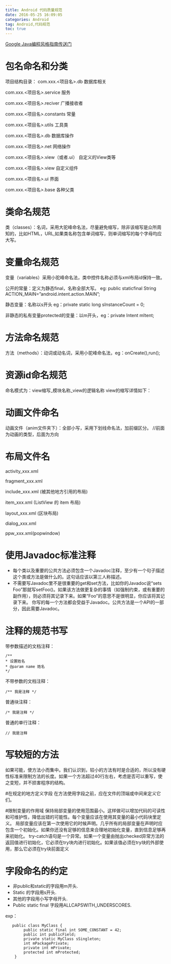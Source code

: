 ```yaml
---
title: Android 代码质量规范
date: ‎2016‎-05‎-‎25 16:09:05  
categories: Android   
tag: Android,代码规范
toc: true  
---
```


[Google Java编程风格指南传送门](http://www.hawstein.com/posts/google-java-style.html)

# 包名命名和分类
项目结构目录：
com.xxx.<项目名>.db 数据库相关

com.xxx.<项目名>.service 服务

com.xxx.<项目名>.reciver 广播接收者

com.xxx.<项目名>.constants 常量

com.xxx.<项目名>.utils 工具类

com.xxx.<项目名>.db	数据库操作

com.xxx.<项目名>.net 网络操作

com.xxx.<项目名>.view（或者.ui）	自定义的View类等

com.xxx.<项目名>.view 自定义组件

com.xxx.<项目名>.ui 界面

com.xxx.<项目名>.base 各种父类

<!--more-->
# 类命名规范
类（classes）：名词，采用大驼峰命名法，尽量避免缩写，除非该缩写是众所周知的，比如HTML，URL,如果类名称包含单词缩写，则单词缩写的每个字母均应大写。

# 变量命名规范
变量（variables）采用小驼峰命名法，类中控件名称必须与xml布局id保持一致。

公开的常量：定义为静态final，名称全部大写。
eg: public staticfinal String ACTION_MAIN=”android.intent.action.MAIN”;

静态变量：名称以s开头
eg：private static long sInstanceCount = 0;

非静态的私有变量protected的变量：以m开头，eg：private Intent mItent;


# 方法命名规范
方法（methods）：动词或动名词，采用小驼峰命名法，eg：onCreate(),run();

# 资源id命名规范
命名模式为：view缩写_模块名称_view的逻辑名称
view的缩写详情如下：


# 动画文件命名
动画文件（anim文件夹下）：全部小写，采用下划线命名法，加前缀区分。
//前面为动画的类型，后面为方向

# 布局文件名

activity_xxx.xml

fragment_xxx.xml

include_xxx.xml (被其他地方引用的布局)

item_xxx.xml (ListView 的 item 布局)

layout_xxx.xml (区块布局)

dialog_xxx.xml

ppw_xxx.xml(popwindow)


# 使用Javadoc标准注释
- 每个类以及重要的公共方法必须包含一个Javadoc注释，至少有一个句子描述这个类或方法是做什么的。这句话应该以第三人称描述。
- 不需要写Javadoc里不是很重要的get和set方法，比如你的Javadoc说“sets Foo”那就写setFoo()。如果该方法做更复杂的事情（如强制约束，或有重要的副作用），则必须将其记录下来。如果“Foo”的意思不是很明显，你应该将其记录下来。 你写的每一个方法都会受益于Javadoc。公共方法是一个API的一部分，因此需要Javadoc。

# 注释的规范书写
带参数描述的文档注释：

```
/**
* 设置姓名
* @param name 姓名
*/
```

不带参数的文档注释：

```
/** 我是注释 */
```

普通块注释：

```
/* 我是注释 */
```

普通的单行注释：

```
// 我是注释
```

# 写较短的方法
如果可能，使方法小而集中。我们认识到，较小的方法有时是合适的，所以没有硬性标准来限制方法的长度。如果一个方法超过40行左右，考虑是否可以重写，使之变短，并不损害程序的结构。

#在规定的地方定义字段
在方法使用字段之前，应在文件的顶端或中间来定义它们。

#限制变量的作用域
保持局部变量的使用范围最小。这样做可以增加代码的可读性和可维护性，降低出错的可能性。每个变量应该在使用其变量的最小代码块里定义。 局部变量应该在第一次使用它的时候声明。几乎所有的局部变量在声明时应包含一个初始化。如果你还没有足够的信息来合理地初始化变量，直到信息足够再来初始化。 try-catch语句是一个异常。如果一个变量由抛出checked异常方法的返回值进行初始化，它必须在try块内进行初始化。如果该值必须在try块的外部使用，那么它必须在try块前面定义

# 字段命名的约定
- 非public和static的字段用m开头.
- Static 的字段用s开头.
- 其他的字段用小写字母开头.
- Public static final 字段用ALLCAPSWITH_UNDERSCORES.

exp：
```
   public class MyClass {
        public static final int SOME_CONSTANT = 42;
        public int publicField;
        private static MyClass sSingleton;
        int mPackagePrivate;
        private int mPrivate;
        protected int mProtected;
    }
```
